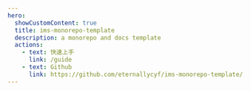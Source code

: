 ```yaml
---
hero:
  showCustomContent: true
  title: ims-monorepo-template
  description: a monorepo and docs template
  actions:
    - text: 快速上手
      link: /guide
    - text: Github
      link: https://github.com/eternallycyf/ims-monorepo-template/
---
```


